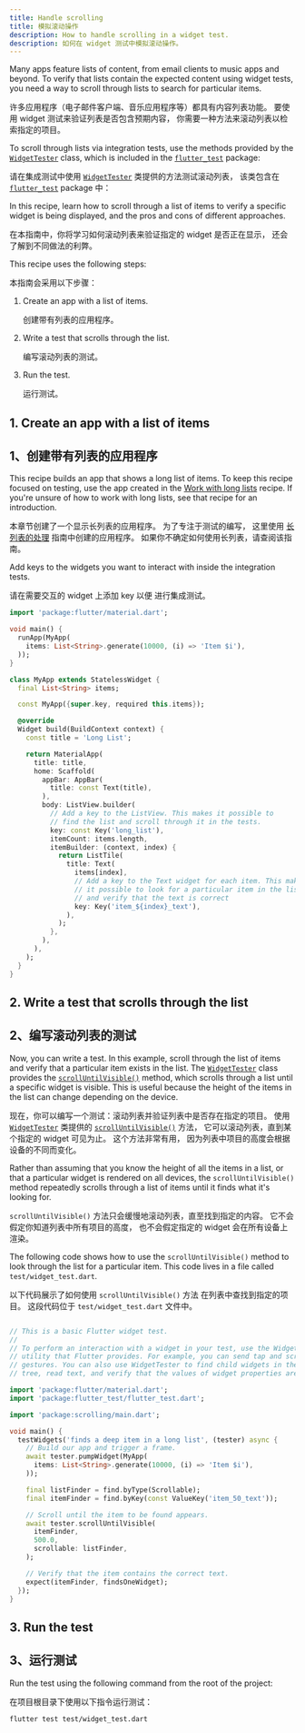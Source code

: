 ```yaml
---
title: Handle scrolling
title: 模拟滚动操作
description: How to handle scrolling in a widget test.
description: 如何在 widget 测试中模拟滚动操作。
---
```


<?code-excerpt path-base="cookbook/testing/widget/scrolling/"?>

Many apps feature lists of content,
from email clients to music apps and beyond.
To verify that lists contain the expected content
using widget tests,
you need a way to scroll through lists to search for particular items.

许多应用程序（电子邮件客户端、音乐应用程序等）都具有内容列表功能。
要使用 widget 测试来验证列表是否包含预期内容，
你需要一种方法来滚动列表以检索指定的项目。

To scroll through lists via integration tests,
use the methods provided by the [`WidgetTester`][] class,
which is included in the [`flutter_test`][] package:

请在集成测试中使用 [`WidgetTester`][] 类提供的方法测试滚动列表，
该类包含在 [`flutter_test`][] package 中：

In this recipe, learn how to scroll through a list of items to
verify a specific widget is being displayed,
and the pros and cons of different approaches. 

在本指南中，你将学习如何滚动列表来验证指定的 widget 是否正在显示，
还会了解到不同做法的利弊。

This recipe uses the following steps:

本指南会采用以下步骤：

1. Create an app with a list of items.

   创建带有列表的应用程序。

2. Write a test that scrolls through the list.

   编写滚动列表的测试。

3. Run the test.

   运行测试。

## 1. Create an app with a list of items

## 1、创建带有列表的应用程序

This recipe builds an app that shows a long list of items.
To keep this recipe focused on testing, use the app created in the
[Work with long lists][] recipe.
If you're unsure of how to work with long lists,
see that recipe for an introduction.

本章节创建了一个显示长列表的应用程序。
为了专注于测试的编写，
这里使用 [长列表的处理][Work with long lists] 指南中创建的应用程序。
如果你不确定如何使用长列表，请查阅该指南。

Add keys to the widgets you want to interact with
inside the integration tests.

请在需要交互的 widget 上添加 key 以便
进行集成测试。

<?code-excerpt "lib/main.dart"?>
```dart
import 'package:flutter/material.dart';

void main() {
  runApp(MyApp(
    items: List<String>.generate(10000, (i) => 'Item $i'),
  ));
}

class MyApp extends StatelessWidget {
  final List<String> items;

  const MyApp({super.key, required this.items});

  @override
  Widget build(BuildContext context) {
    const title = 'Long List';

    return MaterialApp(
      title: title,
      home: Scaffold(
        appBar: AppBar(
          title: const Text(title),
        ),
        body: ListView.builder(
          // Add a key to the ListView. This makes it possible to
          // find the list and scroll through it in the tests.
          key: const Key('long_list'),
          itemCount: items.length,
          itemBuilder: (context, index) {
            return ListTile(
              title: Text(
                items[index],
                // Add a key to the Text widget for each item. This makes
                // it possible to look for a particular item in the list
                // and verify that the text is correct
                key: Key('item_${index}_text'),
              ),
            );
          },
        ),
      ),
    );
  }
}
```


## 2. Write a test that scrolls through the list

## 2、编写滚动列表的测试

Now, you can write a test. In this example, scroll through the list of items and
verify that a particular item exists in the list. The [`WidgetTester`][] class
provides the [`scrollUntilVisible()`][] method, which scrolls through a list
until a specific widget is visible. This is useful because the height of the
items in the list can change depending on the device.

现在，你可以编写一个测试：滚动列表并验证列表中是否存在指定的项目。
使用 [`WidgetTester`][] 类提供的 [`scrollUntilVisible()`][] 方法，
它可以滚动列表，直到某个指定的 widget 可见为止。
这个方法非常有用，
因为列表中项目的高度会根据设备的不同而变化。

Rather than assuming that you know the height of all the items
in a list, or that a particular widget is rendered on all devices,
the `scrollUntilVisible()` method repeatedly scrolls through
a list of items until it finds what it's looking for.

`scrollUntilVisible()` 方法只会缓慢地滚动列表，直至找到指定的内容。
它不会假定你知道列表中所有项目的高度，
也不会假定指定的 widget 会在所有设备上渲染。

The following code shows how to use the `scrollUntilVisible()` method
to look through the list for a particular item. This code lives in a
file called `test/widget_test.dart`.

以下代码展示了如何使用 `scrollUntilVisible()` 方法
在列表中查找到指定的项目。
这段代码位于 `test/widget_test.dart` 文件中。

<?code-excerpt "test/widget_test.dart (ScrollWidgetTest)"?>
```dart

// This is a basic Flutter widget test.
//
// To perform an interaction with a widget in your test, use the WidgetTester
// utility that Flutter provides. For example, you can send tap and scroll
// gestures. You can also use WidgetTester to find child widgets in the widget
// tree, read text, and verify that the values of widget properties are correct.

import 'package:flutter/material.dart';
import 'package:flutter_test/flutter_test.dart';

import 'package:scrolling/main.dart';

void main() {
  testWidgets('finds a deep item in a long list', (tester) async {
    // Build our app and trigger a frame.
    await tester.pumpWidget(MyApp(
      items: List<String>.generate(10000, (i) => 'Item $i'),
    ));

    final listFinder = find.byType(Scrollable);
    final itemFinder = find.byKey(const ValueKey('item_50_text'));

    // Scroll until the item to be found appears.
    await tester.scrollUntilVisible(
      itemFinder,
      500.0,
      scrollable: listFinder,
    );

    // Verify that the item contains the correct text.
    expect(itemFinder, findsOneWidget);
  });
}
```

## 3. Run the test

## 3、运行测试

Run the test using the following command from the root of the project:

在项目根目录下使用以下指令运行测试：

```console
flutter test test/widget_test.dart
```

[`flutter_test`]: {{site.api}}/flutter/flutter_test/flutter_test-library.html
[`WidgetTester`]: {{site.api}}/flutter/flutter_test/WidgetTester-class.html
[`ListView.builder`]: {{site.api}}/flutter/widgets/ListView/ListView.builder.html
[`scrollUntilVisible()`]: {{site.api}}/flutter/flutter_test/WidgetController/scrollUntilVisible.html
[Work with long lists]: /cookbook/lists/long-lists
